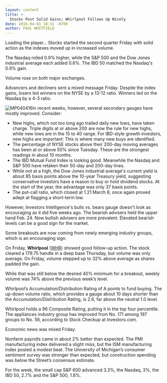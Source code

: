 ```yaml
---
layout: content
title: >-
  Stocks Post Solid Gains; Whirlpool Follows Up Nicely
date: 2016-04-01 18:31 -0700
author: PAUL WHITFIELD
---
```






Loading the player...
Stocks started the second quarter Friday with solid action as the indexes moved up in increased volume.


The Nasdaq rolled 0.9% higher, while the S&P 500 and the Dow Jones industrial average each added 0.6%. The IBD 50 matched the Nasdaq's 0.9% gain.


Volume rose on both major exchanges.


Advancers and decliners sent a mixed message Friday. Despite the index gains, losers led winners on the NYSE by a 13-12 ratio. Winners led on the Nasdaq by a 4-3 ratio.


![MP040416](https://www.investors.com/wp-content/uploads/2016/04/MP040416-184x300.jpg)In recent weeks, however, several secondary gauges have mostly improved. Consider:


* New highs, which not too long ago trailed daily new lows, have taken charge. Triple digits at or above 200 are now the rule for new highs, while new lows are in the 15 to 40 range. For IBD-style growth investors, new highs are important: This is where many new buys are identified.
* The percentage of NYSE stocks above their 200-day moving averages has been at or above 50% since Tuesday. These are the strongest readings in about 10 months.
* The IBD Mutual Fund Index is looking good. Meanwhile the Nasdaq and S&P 500 have retaken their 50-day and 200-day lines.
* While not at a high, the Dow Jones industrial average's current yield is about 85 basis points above the 10-year Treasury yield, suggesting conservative investors have a reason to buy or hold dividend stocks. At the start of the year, the advantage was only 37 basis points.
* The put-call ratio, which closed at 1.21 March 8, once again proved adept at flagging a short-term low.


However, Investors Intelligence's bulls vs. bears gauge doesn't look as encouraging as it did five weeks ago. The bearish advisers held the upper hand Feb. 24. Now bullish advisers are more prevalent. Elevated bearish levels can be a good sign for the market.


Some breakouts are now coming from newly emerging industry groups, which is an encouraging sign.


On Friday, **Whirlpool** ([WHR](https://research.investors.com/quote.aspx?symbol=WHR)) showed good follow-up action. The stock cleared a 179.75 handle in a deep base Thursday, but volume was only average. On Friday, volume stepped up to 32% above average as shares padded the gain.


While that was still below the desired 40% minimum for a breakout, weekly volume was 74% above the previous week’s level.


Whirlpool’s Accumulation/Distribution Rating of A points to fund buying. The up-down volume ratio, which provides a gauge about 10 days shorter than the Accumulation/Distribution Rating, is 2.6, far above the neutral 1.0 level.


Whirlpool holds a 96 Composite Rating, putting it in the top four percentile. The appliances industry group has improved from No. 171 among 197 groups to No. 56, according to Stock Checkup at Investors.com.


Economic news was mixed Friday.


Nonfarm payrolls came in about 2% better than expected. The PMI manufacturing index delivered a slight miss, but the ISM manufacturing index posted a modest beat. The University of Michigan’s consumer sentiment survey was stronger than expected, but construction spending was below the Street’s consensus estimate.


For the week, the small cap S&P 600 advanced 3.3%, the Nasdaq, 3%, the IBD 50, 2.7% and the S&P 500, 1.8%.




